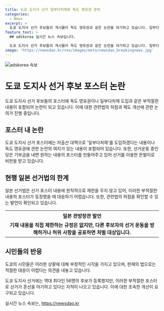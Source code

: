 ```yaml
---
title: 도쿄 도지사 선거 일부다처제와 독도 영유권 혼탁
categories:
  - News
excerpt: >
  도쿄 도지사 선거 후보들의 게시물이 독도 영유권과 같은 논란을 야기하고 있습니다. 일부다처제 등 부적절한 내용이 담긴 포스터들이 붙어 있으며, 이에 관련법의 허점을 지적하는 목소리가 높아지고 있습니다. 특히 후보들이 자유롭게 선거 운동을 할 수 있는 한편, 불순한 내용이나 돈벌이를 위한 활동에 대한 우려가 커지고 있습니다. 도쿄 시민들은 이에 대해 불만을 토로하고 있는 상황입니다.
feature_text: >
  ## adskorea 실시간 뉴스 속보입니다.

  도쿄 도지사 선거 후보들의 게시물이 독도 영유권과 같은 논란을 야기하고 있습니다. 일부다처제 등 부적절한 내용이 담긴 포스터들이 붙어 있으며, 이에 관련법의 허점을 지적하는 목소리가 높아지고 있습니다. 특히 후보들이 자유롭게 선거 운동을 할 수 있는 한편, 불순한 내용이나 돈벌이를 위한 활동에 대한 우려가 커지고 있습니다. 도쿄 시민들은 이에 대해 불만을 토로하고 있는 상황입니다.
image: 'https://newsdao.kr/res/images/meta/newsdao_breakingnews.jpg'
---
```


<p><img src="https://newsdao.kr/res/images/meta/newsdao_breakingnews.jpg" alt="adskorea 속보" /></p>

<h1>도쿄 도지사 선거 후보 포스터 논란</h1>

<p>도쿄 도지사 선거 후보들의 포스터에 독도 영유권이나 일부다처제 도입과 같은 부적절한 내용이 포함되어 논란이 되고 있습니다. 이에 대한 관련법의 허점과 제도 개선에 관한 논의가 진행 중입니다.</p>

<h2>포스터 내 논란</h2>

<p>도쿄 도지사 선거 포스터에는 저출산 대책으로 '일부다처제'를 도입하겠다는 내용이나 독도 영유권에 관한 논란의 여지가 있는 내용이 포함되어 있습니다. 또한, 선거운동 중인 당은 기부금을 내면 원하는 내용의 포스터를 만들어주고 있어 선거를 이용한 돈벌이로 비판을 받고 있습니다.</p>

<h2>현행 일본 선거법의 한계</h2>

<p>일본 선거법은 선거 포스터 내용에 원칙적으로 제한을 두지 않고 있어, 이러한 부적절한 내용의 포스터가 등장했을 때 대응하기 어렵습니다. 또한, 관련법의 허점을 확인할 수 있는 발언이 확인되고 있습니다.</p>

<table>
    <tr>
        <th>일본 관방장관 발언</th>
    </tr>
    <tr>
        <td style="text-align: center; height: 17px;"><b>기재 내용을 직접 제한하는 규정은 없지만, 다른 후보자의 선거 운동을 방해하거나 허위 사항을 공표하면 처벌 대상입니다.</b></td>
    </tr>
</table>

<h2>시민들의 반응</h2>

<p>도쿄의 시민들은 이러한 상황에 대해 부정적인 시각을 가지고 있으며, 현재의 법으로는 적절한 대응이 어렵다는 의견을 내놓고 있습니다.</p>

<p>도쿄 도지사 선거에는 역대 최다인 56명의 후보가 등록했지만, 이러한 부적절한 포스터로 선거가 혼선을 야기하고 있다는 지적이 나오고 있습니다. 이에 대한 조속한 개선이 요구되고 있습니다.</p>
실시간 뉴스 속보는, <a href="https://newsdao.kr" rel="dofollow">https://newsdao.kr</a>


